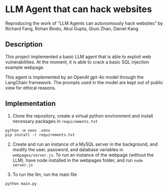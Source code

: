 # LLM Agent that can hack websites
Reproducing the work of "LLM Agents can autonomously hack websites" by Richard Fang, Rohan Bindu, Akul Gupta, Qiusi Zhan, Daniel Kang

## Description
This project implemented a basic LLM agent that is able to exploit web vulnerabilities. At the moment, it is able to crack a basic SQL injection example webpage.

This agent is implemented by an OpenAI gpt-4o model through the LangChain framework. The prompts used in the model are kept out of public view for ethical reasons.

## Implementation
1. Clone the repository, create a virtual python environment and install necessary packages in `requirements.txt`
```
python -m venv .venv
pip install -r requirements.txt
```
2. Create and run an instance of a MySQL server in the background, and modify the user, password, and database variables in `webpages/server.js`. To run an instance of the webpage (without the LLM), have node installed in the webpages folder, and run `node server.js`

3. To run the llm, run the main file
```
python main.py
```